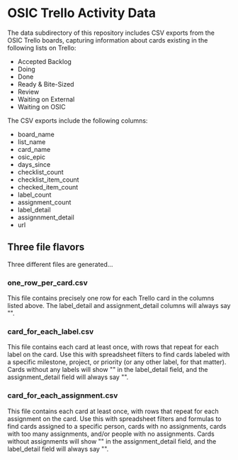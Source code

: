 # OSIC Trello Activity Data

The data subdirectory of this repository includes CSV exports from the OSIC Trello boards, capturing information about cards existing in the following lists on Trello:

* Accepted Backlog
* Doing
* Done
* Ready & Bite-Sized
* Review
* Waiting on External
* Waiting on OSIC

The CSV exports include the following columns:

* board_name
* list_name
* card_name
* osic_epic
* days_since
* checklist_count
* checklist_item_count
* checked_item_count
* label_count
* assignment_count
* label_detail
* assignnment_detail
* url

## Three file flavors

Three different files are generated...

### one_row_per_card.csv

This file contains precisely one row for each Trello card in the columns listed above. The label_detail and assignment_detail columns will always say "<No Detail>".

### card_for_each_label.csv

This file contains each card at least once, with rows that repeat for each label on the card.  Use this with spreadsheet filters to find cards labeled with a specific milestone, project, or priority (or any other label, for that matter).  Cards without any labels will show "<No Labels>" in the label_detail field, and the assignment_detail field will always say "<No Detail>".

### card_for_each_assignment.csv

This file contains each card at least once, with rows that repeat for each assignment on the card.  Use this with spreadsheet filters and formulas to find cards assigned to a specific person, cards with no assignments, cards with too many assignments, and/or people with no assignments. Cards without assignments will show "<No Assignments>" in the assignment_detail field, and the label_detail field will always say "<No Detail>".
